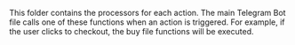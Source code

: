 This folder contains the processors for each action. 
The main Telegram Bot file calls one of these functions when an action is triggered. 
For example, if the user clicks to checkout, the buy file functions will be executed.